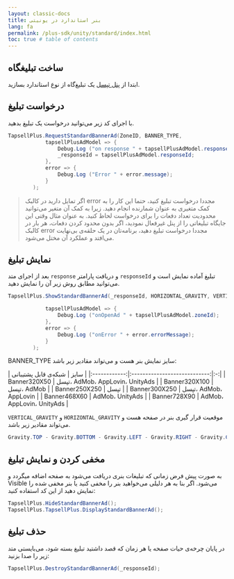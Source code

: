 ```yaml
---
layout: classic-docs
title: بنر استاندارد در یونیتی
lang: fa
permalink: /plus-sdk/unity/standard/index.html
toc: true # table of contents
---
```


## ساخت تبلیغگاه
ابتدا از [پنل تپسل](https://dashboard.tapsell.ir/) یک تبلیغ‌گاه از نوع استاندارد بسازید.

## درخواست تبلیغ
با اجرای کد زیر می‌توانید درخواست یک تبلیغ بدهید.

```c#
TapsellPlus.RequestStandardBannerAd(ZoneID, BANNER_TYPE,
            tapsellPlusAdModel => {
                Debug.Log ("on response " + tapsellPlusAdModel.responseId);
                _responseId = tapsellPlusAdModel.responseId;
            },
            error => {
                Debug.Log ("Error " + error.message);
            }
        );
```

>اگر تمایل دارید در کالبک error مجددا درخواست تبلیغ کنید، حتما این کار را به کمک متغیری به
عنوان شمارنده انجام دهید. زیرا به کمک آن متغیر می‌توانید محدودیت تعداد دفعات را برای
درخواست لحاظ کنید. به عنوان مثال وقتی این جایگاه تبلیغاتی را از پنل غیرفعال نمودید، اگر بدون
محدود کردن دفعات، هر بار در کالبک error مجددا درخواست تبلیغ دهید، برنامه‌تان در یک حلقه‌ی
بی‌نهایت می‌افتد و عملکرد آن مختل می‌شود.

## نمایش تبلیغ

بعد از اجرای متد `response` و دریافت پارامتر `responseId` تبلیغ آماده نمایش است و می‌توانید مطابق روش زیر آن را نمایش دهید.


```c#
TapsellPlus.ShowStandardBannerAd(_responseId, HORIZONTAL_GRAVITY, VERTICAL_GRAVITY,

            tapsellPlusAdModel => {
                Debug.Log ("onOpenAd " + tapsellPlusAdModel.zoneId);
            },
            error => {
                Debug.Log ("onError " + error.errorMessage);
            }
        );
```

BANNER_TYPE سایز نمایش بنر هست و می‌تواند مقادیر زیر باشد:

|       سایز       |              شبکه‌ی قابل پشتیبانی              |
|:------------:|:----------------------------:|:-:|
|     Banner320X50     |     تپسل، AdMob، AppLovin، UnityAds    |
|     Banner320X100    |   تپسل، AdMob    |
|     Banner250X250    |  تپسل  |
|     Banner300X250    | تپسل، AdMob، AppLovin |
|     Banner468X60     |    AdMob، UnityAds   |
|     Banner728X90     |   AdMob، AppLovin، UnityAds |
  
`VERTICAL_GRAVITY` و `HORIZONTAL_GRAVITY` موقعیت قرار گیری بنر در صفحه هست و می‌تواند مقادیر زیر باشد.

```c#
Gravity.TOP - Gravity.BOTTOM - Gravity.LEFT - Gravity.RIGHT - Gravity.CENTER
```

## مخفی کردن و نمایش تبلیغ
به صورت پیش فرض زمانی که تبلیغات بنری دریافت می‌شود به صفحه اضافه میگردد و Visible می‌شود. اگر بنا به هر دلیلی می‌خواهید بنر را مخفی کنید یا بنر مخفی شده را نمایش دهید از این کد استفاده کنید:


```c#
TapsellPlus.HideStandardBannerAd();
TapsellPlus.TapsellPlus.DisplayStandardBannerAd();
```

## حذف تبلیغ
در پایان چرخه‌ی حیات صفحه یا هر زمان که قصد داشتید تبلیغ بسته شود، می‌بایستی متد زیر را صدا بزنید:

```c#
TapsellPlus.DestroyStandardBannerAd(_responseId);
```